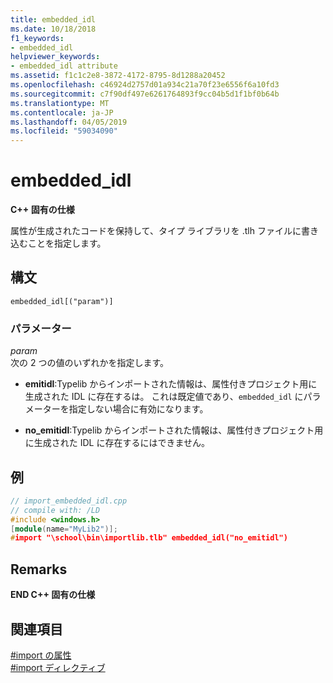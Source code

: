 ```yaml
---
title: embedded_idl
ms.date: 10/18/2018
f1_keywords:
- embedded_idl
helpviewer_keywords:
- embedded_idl attribute
ms.assetid: f1c1c2e8-3872-4172-8795-8d1288a20452
ms.openlocfilehash: c46924d2757d01a934c21a70f23e6556f6a10fd3
ms.sourcegitcommit: c7f90df497e6261764893f9cc04b5d1f1bf0b64b
ms.translationtype: MT
ms.contentlocale: ja-JP
ms.lasthandoff: 04/05/2019
ms.locfileid: "59034090"
---
```

# <a name="embeddedidl"></a>embedded_idl

**C++ 固有の仕様**

属性が生成されたコードを保持して、タイプ ライブラリを .tlh ファイルに書き込むことを指定します。

## <a name="syntax"></a>構文

```
embedded_idl[("param")]
```

### <a name="parameters"></a>パラメーター

*param*<br/>
次の 2 つの値のいずれかを指定します。

- **emitidl**:Typelib からインポートされた情報は、属性付きプロジェクト用に生成された IDL に存在するは。  これは既定値であり、`embedded_idl` にパラメーターを指定しない場合に有効になります。

- **no_emitidl**:Typelib からインポートされた情報は、属性付きプロジェクト用に生成された IDL に存在するにはできません。

## <a name="example"></a>例

```cpp
// import_embedded_idl.cpp
// compile with: /LD
#include <windows.h>
[module(name="MyLib2")];
#import "\school\bin\importlib.tlb" embedded_idl("no_emitidl")
```

## <a name="remarks"></a>Remarks

**END C++ 固有の仕様**

## <a name="see-also"></a>関連項目

[#import の属性](../preprocessor/hash-import-attributes-cpp.md)<br/>
[#import ディレクティブ](../preprocessor/hash-import-directive-cpp.md)